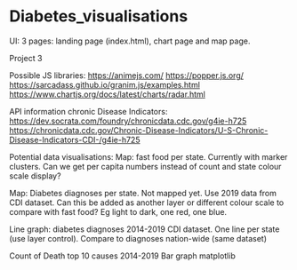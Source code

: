 # Diabetes_visualisations
UI:
3 pages: landing page (index.html), chart page and map page.

Project 3

Possible JS libraries:
https://animejs.com/
https://popper.js.org/
https://sarcadass.github.io/granim.js/examples.html
https://www.chartjs.org/docs/latest/charts/radar.html

API information chronic Disease Indicators:
https://dev.socrata.com/foundry/chronicdata.cdc.gov/g4ie-h725
https://chronicdata.cdc.gov/Chronic-Disease-Indicators/U-S-Chronic-Disease-Indicators-CDI-/g4ie-h725

Potential data visualisations:
Map: fast food per state.
Currently with marker clusters. Can we get per capita numbers instead of count and state colour scale display?

Map: Diabetes diagnoses per state. Not mapped yet. Use 2019 data from CDI dataset.
Can this be added as another layer or different colour scale to compare with fast food? Eg light to dark, one red, one blue.

Line graph: diabetes diagnoses 2014-2019
CDI dataset. One line per state (use layer control).
Compare to diagnoses nation-wide (same dataset)

Count of Death top 10 causes 2014-2019
Bar graph matplotlib
